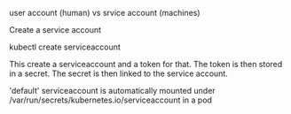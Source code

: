 user account (human) vs srvice account (machines)

Create a service account

  kubectl create serviceaccount <sa-name>

This create a serviceaccount and a token for that. The token is then stored in a secret.
The secret is then linked to the service account.

'default' serviceaccount is automatically mounted under /var/run/secrets/kubernetes.io/serviceaccount in a pod

